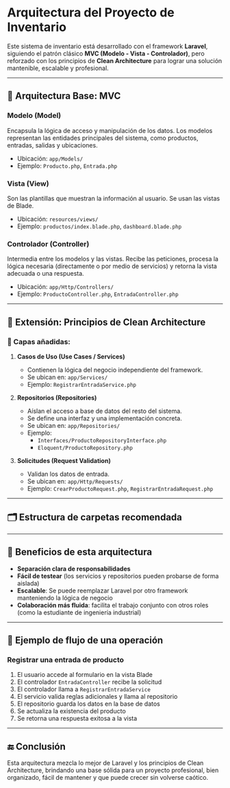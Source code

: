 # Arquitectura del Proyecto de Inventario

Este sistema de inventario está desarrollado con el framework **Laravel**, siguiendo el patrón clásico **MVC (Modelo - Vista - Controlador)**, pero reforzado con los principios de **Clean Architecture** para lograr una solución mantenible, escalable y profesional.

---

## 🧱 Arquitectura Base: MVC

### Modelo (Model)
Encapsula la lógica de acceso y manipulación de los datos. Los modelos representan las entidades principales del sistema, como productos, entradas, salidas y ubicaciones.

- Ubicación: `app/Models/`
- Ejemplo: `Producto.php`, `Entrada.php`

### Vista (View)
Son las plantillas que muestran la información al usuario. Se usan las vistas de Blade.

- Ubicación: `resources/views/`
- Ejemplo: `productos/index.blade.php`, `dashboard.blade.php`

### Controlador (Controller)
Intermedia entre los modelos y las vistas. Recibe las peticiones, procesa la lógica necesaria (directamente o por medio de servicios) y retorna la vista adecuada o una respuesta.

- Ubicación: `app/Http/Controllers/`
- Ejemplo: `ProductoController.php`, `EntradaController.php`

---

## 🧠 Extensión: Principios de Clean Architecture

### 📂 Capas añadidas:

1. **Casos de Uso (Use Cases / Services)**
   - Contienen la lógica del negocio independiente del framework.
   - Se ubican en: `app/Services/`
   - Ejemplo: `RegistrarEntradaService.php`

2. **Repositorios (Repositories)**
   - Aíslan el acceso a base de datos del resto del sistema.
   - Se define una interfaz y una implementación concreta.
   - Se ubican en: `app/Repositories/`
   - Ejemplo:
     - `Interfaces/ProductoRepositoryInterface.php`
     - `Eloquent/ProductoRepository.php`

3. **Solicitudes (Request Validation)**
   - Validan los datos de entrada.
   - Se ubican en: `app/Http/Requests/`
   - Ejemplo: `CrearProductoRequest.php`, `RegistrarEntradaRequest.php`

---

## 🗂️ Estructura de carpetas recomendada


---

## 🎯 Beneficios de esta arquitectura

- **Separación clara de responsabilidades**
- **Fácil de testear** (los servicios y repositorios pueden probarse de forma aislada)
- **Escalable**: Se puede reemplazar Laravel por otro framework manteniendo la lógica de negocio
- **Colaboración más fluida**: facilita el trabajo conjunto con otros roles (como la estudiante de ingeniería industrial)

---

## 🧪 Ejemplo de flujo de una operación

### Registrar una entrada de producto

1. El usuario accede al formulario en la vista Blade
2. El controlador `EntradaController` recibe la solicitud
3. El controlador llama a `RegistrarEntradaService`
4. El servicio valida reglas adicionales y llama al repositorio
5. El repositorio guarda los datos en la base de datos
6. Se actualiza la existencia del producto
7. Se retorna una respuesta exitosa a la vista

---

## 🔚 Conclusión

Esta arquitectura mezcla lo mejor de Laravel y los principios de Clean Architecture, brindando una base sólida para un proyecto profesional, bien organizado, fácil de mantener y que puede crecer sin volverse caótico.


